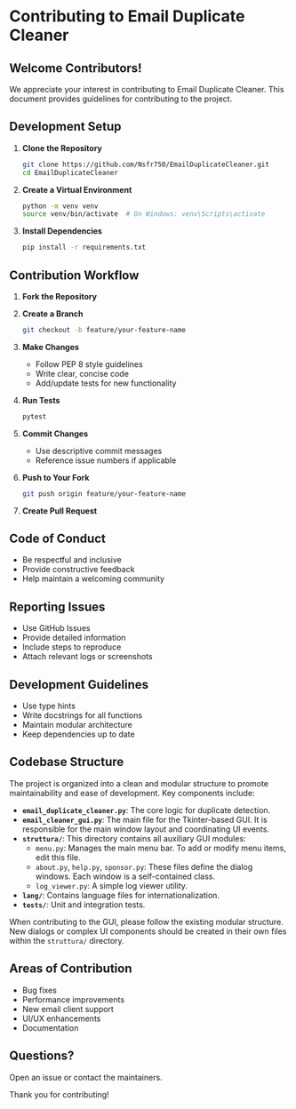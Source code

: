 # Contributing to Email Duplicate Cleaner

## Welcome Contributors!

We appreciate your interest in contributing to Email Duplicate Cleaner. This document provides guidelines for contributing to the project.

## Development Setup

1. **Clone the Repository**
   ```bash
   git clone https://github.com/Nsfr750/EmailDuplicateCleaner.git
   cd EmailDuplicateCleaner
   ```

2. **Create a Virtual Environment**
   ```bash
   python -m venv venv
   source venv/bin/activate  # On Windows: venv\Scripts\activate
   ```

3. **Install Dependencies**
   ```bash
   pip install -r requirements.txt
   ```

## Contribution Workflow

1. **Fork the Repository**
2. **Create a Branch**
   ```bash
   git checkout -b feature/your-feature-name
   ```

3. **Make Changes**
   - Follow PEP 8 style guidelines
   - Write clear, concise code
   - Add/update tests for new functionality

4. **Run Tests**
   ```bash
   pytest
   ```

5. **Commit Changes**
   - Use descriptive commit messages
   - Reference issue numbers if applicable

6. **Push to Your Fork**
   ```bash
   git push origin feature/your-feature-name
   ```

7. **Create Pull Request**

## Code of Conduct

- Be respectful and inclusive
- Provide constructive feedback
- Help maintain a welcoming community

## Reporting Issues

- Use GitHub Issues
- Provide detailed information
- Include steps to reproduce
- Attach relevant logs or screenshots

## Development Guidelines

- Use type hints
- Write docstrings for all functions
- Maintain modular architecture
- Keep dependencies up to date

## Codebase Structure

The project is organized into a clean and modular structure to promote maintainability and ease of development. Key components include:

- **`email_duplicate_cleaner.py`**: The core logic for duplicate detection.
- **`email_cleaner_gui.py`**: The main file for the Tkinter-based GUI. It is responsible for the main window layout and coordinating UI events.
- **`struttura/`**: This directory contains all auxiliary GUI modules:
  - `menu.py`: Manages the main menu bar. To add or modify menu items, edit this file.
  - `about.py`, `help.py`, `sponsor.py`: These files define the dialog windows. Each window is a self-contained class.
  - `log_viewer.py`: A simple log viewer utility.
- **`lang/`**: Contains language files for internationalization.
- **`tests/`**: Unit and integration tests.

When contributing to the GUI, please follow the existing modular structure. New dialogs or complex UI components should be created in their own files within the `struttura/` directory.

## Areas of Contribution

- Bug fixes
- Performance improvements
- New email client support
- UI/UX enhancements
- Documentation

## Questions?

Open an issue or contact the maintainers.

Thank you for contributing!
